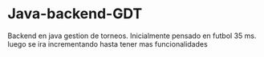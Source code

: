 # Java-backend-GDT
Backend en java gestion de torneos. Inicialmente pensado en futbol 35 ms. luego se ira incrementando hasta tener mas funcionalidades

